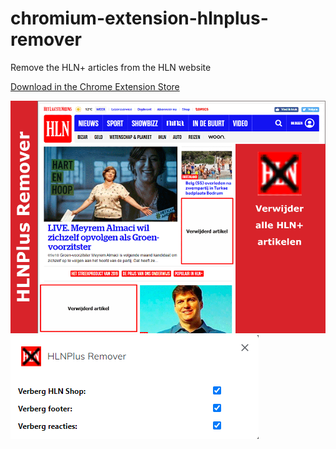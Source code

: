 # chromium-extension-hlnplus-remover
Remove the HLN+ articles from the HLN website

[Download in the Chrome Extension Store](https://chrome.google.com/webstore/detail/hlnplus-remover/hhfbgiappakpimphhnbkfjoijlenkmdm?hl=nl&authuser=0)

![](/store%20images/920x680.png)
![](/store%20images/screenshot-options.png)

